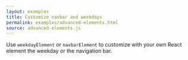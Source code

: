 ```yaml
---
layout: examples
title: Customize navbar and weekdays
permalink: examples/advanced-elements.html
source: advanced-elements.js
---
```


Use `weekdayElement` or `navbarElement` to customize with your own React element the weekday or the navigation bar.